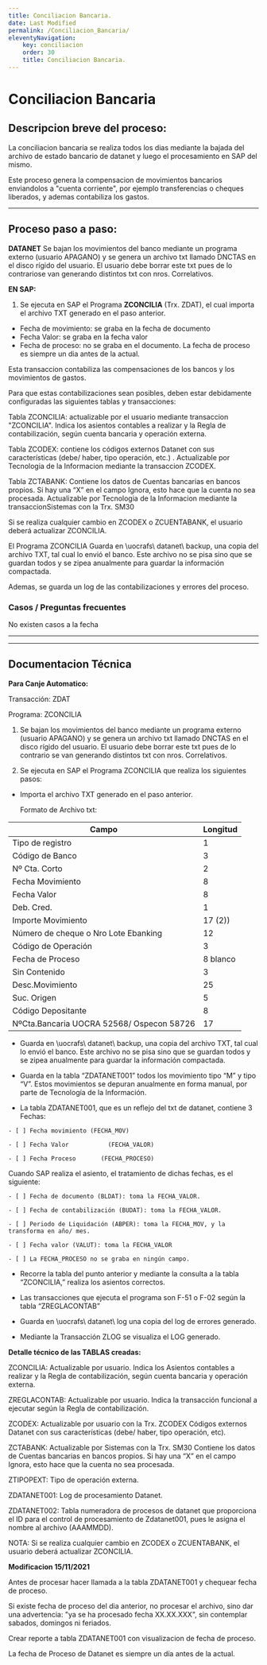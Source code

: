 ```yaml
---
title: Conciliacion Bancaria.
date: Last Modified
permalink: /Conciliacion_Bancaria/
eleventyNavigation:
    key: conciliacion
    order: 30
    title: Conciliacion Bancaria.
---
```

# Conciliacion Bancaria

## Descripcion breve del proceso:

La conciliacion bancaria se realiza todos los dias mediante la bajada del archivo de estado bancario de datanet y luego el procesamiento en SAP del mismo.

Este proceso genera la compensacion de movimientos bancarios enviandolos a "cuenta corriente", por ejemplo transferencias o cheques liberados, y ademas contabiliza los gastos.

---

## Proceso paso a paso:

**DATANET**
Se bajan los movimientos del banco mediante un programa externo (usuario APAGANO) y se  genera un archivo txt llamado DNCTAS en el disco rígido del usuario. El usuario debe borrar este txt pues de lo contrariose van generando distintos txt con nros. Correlativos.

**EN SAP:**

1) Se ejecuta en SAP el Programa **ZCONCILIA** (Trx. ZDAT),  el cual importa el archivo TXT  generado en el paso anterior.

* Fecha de movimiento:  se graba en la fecha de documento
* Fecha Valor: se graba en la fecha valor
* Fecha de proceso: no se graba en el documento. La fecha de proceso es siempre un dia antes de la actual.

Esta transaccion contabiliza las compensaciones de los bancos y los movimientos de gastos.

Para que estas contabilizaciones sean posibles, deben estar debidamente configuradas las siguientes tablas y transacciones:

Tabla ZCONCILIA: actualizable por el usuario mediante transaccion "ZCONCILIA". Indica los asientos contables a realizar y la Regla de contabilización, según cuenta
bancaria y operación externa.

Tabla ZCODEX: contiene los códigos externos Datanet con sus características (debe/ haber, tipo operación, etc.) . Actualizable por Tecnologia de la Informacion mediante la transaccion ZCODEX.

Tabla ZCTABANK:  Contiene los datos de Cuentas bancarias en bancos propios. Si hay una “X” en el campo Ignora, esto hace que la 		cuenta no sea procesada. Actualizable por Tecnologia de la Informacion mediante la transaccionSistemas con la Trx. SM30

Si se realiza cualquier cambio en ZCODEX o ZCUENTABANK, el usuario deberá actualizar ZCONCILIA.

El Programa ZCONCILIA Guarda en \uocrafs\ datanet\ backup, una copia del archivo TXT, tal cual lo envió el banco. Este archivo no se pisa sino que se guardan todos y se zipea anualmente para guardar la información compactada.

Ademas, se guarda un log de las contabilizaciones y errores del proceso.

### Casos / Preguntas frecuentes

No existen casos a la fecha

---

---

## Documentacion Técnica

**Para Canje Automatico:**

Transacción: ZDAT

Programa: ZCONCILIA

1. Se bajan los movimientos del banco mediante un programa externo (usuario APAGANO) y se  genera un archivo txt llamado DNCTAS en el
disco rígido del usuario. El usuario debe borrar este txt pues de lo contrario se van generando distintos txt con nros. Correlativos.

2. Se ejecuta en SAP el Programa ZCONCILIA que realiza los siguientes pasos:

* Importa el archivo TXT  generado en el paso anterior.

    Formato de Archivo txt:

| **Campo**                            | **Longitud** |
| ------------------------------------------ | ------------------ |
| Tipo de registro                           | 1                  |
| Código de Banco                           | 3                  |
| Nº Cta. Corto                             | 2                  |
| Fecha Movimiento                           | 8                  |
| Fecha Valor                                | 8                  |
| Deb. Cred.                                 | 1                  |
| Importe Movimiento                         | 17 (2))            |
| Número de cheque o Nro Lote Ebanking      | 12                 |
| Código de Operación                      | 3                  |
| Fecha de Proceso                           | 8 blanco           |
| Sin Contenido                              | 3                  |
| Desc.Movimiento                            | 25                 |
| Suc. Origen                                | 5                  |
| Código Depositante                        | 8                  |
| NºCta.Bancaria UOCRA 52568/ Ospecon 58726 | 17                 |

* Guarda en \uocrafs\ datanet\ backup, una copia del archivo TXT, tal cual lo envió el banco. Este archivo no se pisa sino que se guardan todos y se zipea anualmente para guardar la información compactada.

* Guarda en la tabla  “ZDATANET001” todos los movimiento tipo “M” y tipo “V”. Estos movimientos se depuran
anualmente en forma manual, por parte de Tecnología de la Información.

* La  tabla ZDATANET001, que es un reflejo del txt de datanet, contiene 3 Fechas:

```
- [ ] Fecha movimiento (FECHA_MOV)

- [ ] Fecha Valor           (FECHA_VALOR)

- [ ] Fecha Proceso       (FECHA_PROCESO)
```

Cuando SAP realiza el asiento, el tratamiento de dichas fechas, es el siguiente:

```
- [ ] Fecha de documento (BLDAT): toma la FECHA_VALOR.

- [ ] Fecha de contabilización (BUDAT): toma la FECHA_VALOR.

- [ ] Periodo de Liquidación (ABPER): toma la FECHA_MOV, y la transforma en año/ mes.

- [ ] Fecha valor (VALUT): toma la FECHA_VALOR

- [ ] La FECHA_PROCESO no se graba en ningún campo.
```

* Recorre la tabla del punto anterior y mediante la consulta a la tabla “ZCONCILIA,” realiza los asientos correctos.

* Las transacciones que ejecuta el programa son F-51 o F-02 según la tabla “ZREGLACONTAB”

* Guarda en \uocrafs\ datanet\ log una copia del log de errores generado.

* Mediante la Transacción ZLOG se visualiza el LOG generado.

**Detalle técnico de las TABLAS creadas:**

ZCONCILIA:
Actualizable por usuario.
Indica los Asientos contables a realizar y la Regla de contabilización, según cuenta bancaria y operación externa.

ZREGLACONTAB:
Actualizable por usuario.
Indica la transacción funcional a ejecutar según la Regla de contabilización.

ZCODEX:
Actualizable por usuario con la Trx. ZCODEX
Códigos externos Datanet con sus características (debe/ haber, tipo operación, etc).

ZCTABANK:
Actualizable por Sistemas con la Trx. SM30
Contiene los datos de Cuentas bancarias en bancos propios. Si hay una “X” en el campo Ignora, esto hace que la cuenta no sea procesada.

ZTIPOPEXT:
Tipo de operación externa.

ZDATANET001:
Log de procesamiento Datanet.

ZDATANET002:
Tabla numeradora de procesos de datanet que proporciona el ID para el control de procesamiento de Zdatanet001, pues le asigna el nombre al archivo (AAAMMDD).

NOTA: Si se realiza cualquier cambio en ZCODEX o ZCUENTABANK, el usuario deberá actualizar ZCONCILIA.

**Modificacion 15/11/2021**

Antes de procesar hacer llamada a la tabla ZDATANET001 y chequear fecha de proceso.

Si existe fecha de proceso del dia anterior, no procesar el archivo, sino dar una advertencia: "ya se ha procesado fecha XX.XX.XXX", sin contemplar sabados, domingos ni feriados.

Crear reporte a tabla ZDATANET001 con visualizacion de fecha de proceso.

La fecha de Proceso de
Datanet es siempre un día antes de la actual.
